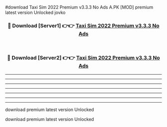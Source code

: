 #download Taxi Sim 2022 Premium v3.3.3 No Ads A.PK [MOD] premium latest version Unlocked jovko 



<div align="center">
<h3>🔴 Download [Server1] 👉👉 <a href="https://download1apk.web.app/">Taxi Sim 2022 Premium v3.3.3 No Ads</a></h3><br>

<h3>🔴 Download [Server2] 👉👉 <a href="https://download1apk.web.app/">Taxi Sim 2022 Premium v3.3.3 No Ads</a></h3>
</div>





----------------------------------------------------------

----------------------------------------------------------

----------------------------------------------------------

----------------------------------------------------------

----------------------------------------------------------

----------------------------------------------------------

----------------------------------------------------------

download premium latest version Unlocked

download premium latest version Unlocked
